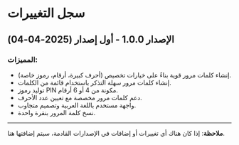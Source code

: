 # سجل التغييرات

## الإصدار 1.0.0 - أول إصدار (2025-04-04)

### المميزات:
- إنشاء كلمات مرور قوية بناءً على خيارات تخصيص (أحرف كبيرة، أرقام، رموز خاصة).
- إنشاء كلمات مرور سهلة التذكر باستخدام قائمة من الكلمات.
- توليد رموز PIN مكونة من 4 أو 6 أرقام.
- دعم كلمات مرور مخصصة مع تعيين عدد الأحرف.
- واجهة مستخدم باللغة العربية وتصميم متجاوب.
- نسخ كلمة المرور بنقرة واحدة.

---

**ملاحظة**: إذا كان هناك أي تغييرات أو إضافات في الإصدارات القادمة، سيتم إضافتها هنا.
